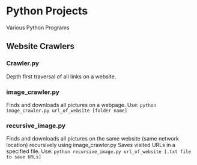 # Python Projects
Various Python Programs

## Website Crawlers

### Crawler.py
Depth first traversal of all links on a website.

### image_crawler.py
Finds and downloads all pictures on a webpage.
Use:
`python image_crawler.py url_of_website [folder name]`

### recursive_image.py
Finds and downloads all pictures on the same website (same network location) recursively using image_crawler.py
Saves visited URLs in a specified file. 
Use:
`python recursive_image.py url_of_website [.txt file to save URLs]`

